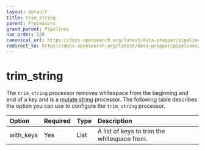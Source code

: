 ```yaml
---
layout: default
title: trim_string
parent: Processors
grand_parent: Pipelines
nav_order: 120
canonical_url: https://docs.opensearch.org/latest/data-prepper/pipelines/configuration/processors/trim-string/
redirect_to: https://docs.opensearch.org/latest/data-prepper/pipelines/configuration/processors/trim-string/
---
```


# trim_string

The `trim_string` processor removes whitespace from the beginning and end of a key and is a [mutate string](https://github.com/opensearch-project/data-prepper/tree/main/data-prepper-plugins/mutate-string-processors#mutate-string-processors) processor. The following table describes the option you can use to configure the `trim_string` processor.

Option | Required | Type | Description
:--- | :--- | :--- | :---
with_keys | Yes | List | A list of keys to trim the whitespace from.

<!---## Configuration

Content will be added to this section.

## Metrics

Content will be added to this section.--->
